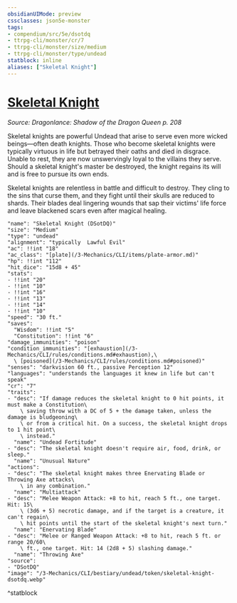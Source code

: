 ```yaml
---
obsidianUIMode: preview
cssclasses: json5e-monster
tags:
- compendium/src/5e/dsotdq
- ttrpg-cli/monster/cr/7
- ttrpg-cli/monster/size/medium
- ttrpg-cli/monster/type/undead
statblock: inline
aliases: ["Skeletal Knight"]
---
```

# [Skeletal Knight](3-Mechanics\CLI\bestiary\undead/skeletal-knight-dsotdq.md)
*Source: Dragonlance: Shadow of the Dragon Queen p. 208*  

Skeletal knights are powerful Undead that arise to serve even more wicked beings—often death knights. Those who become skeletal knights were typically virtuous in life but betrayed their oaths and died in disgrace. Unable to rest, they are now unswervingly loyal to the villains they serve. Should a skeletal knight's master be destroyed, the knight regains its will and is free to pursue its own ends.

Skeletal knights are relentless in battle and difficult to destroy. They cling to the sins that curse them, and they fight until their skulls are reduced to shards. Their blades deal lingering wounds that sap their victims' life force and leave blackened scars even after magical healing.

```statblock
"name": "Skeletal Knight (DSotDQ)"
"size": "Medium"
"type": "undead"
"alignment": "typically  Lawful Evil"
"ac": !!int "18"
"ac_class": "[plate](/3-Mechanics/CLI/items/plate-armor.md)"
"hp": !!int "112"
"hit_dice": "15d8 + 45"
"stats":
- !!int "20"
- !!int "10"
- !!int "16"
- !!int "13"
- !!int "14"
- !!int "10"
"speed": "30 ft."
"saves":
  "Wisdom": !!int "5"
  "Constitution": !!int "6"
"damage_immunities": "poison"
"condition_immunities": "[exhaustion](/3-Mechanics/CLI/rules/conditions.md#exhaustion),\
  \ [poisoned](/3-Mechanics/CLI/rules/conditions.md#poisoned)"
"senses": "darkvision 60 ft., passive Perception 12"
"languages": "understands the languages it knew in life but can't speak"
"cr": "7"
"traits":
- "desc": "If damage reduces the skeletal knight to 0 hit points, it must make a Constitution\
    \ saving throw with a DC of 5 + the damage taken, unless the damage is bludgeoning\
    \ or from a critical hit. On a success, the skeletal knight drops to 1 hit point\
    \ instead."
  "name": "Undead Fortitude"
- "desc": "The skeletal knight doesn't require air, food, drink, or sleep."
  "name": "Unusual Nature"
"actions":
- "desc": "The skeletal knight makes three Enervating Blade or Throwing Axe attacks\
    \ in any combination."
  "name": "Multiattack"
- "desc": "Melee Weapon Attack: +8 to hit, reach 5 ft., one target. Hit: 15\
    \ (3d6 + 5) necrotic damage, and if the target is a creature, it can't regain\
    \ hit points until the start of the skeletal knight's next turn."
  "name": "Enervating Blade"
- "desc": "Melee or Ranged Weapon Attack: +8 to hit, reach 5 ft. or range 20/60\
    \ ft., one target. Hit: 14 (2d8 + 5) slashing damage."
  "name": "Throwing Axe"
"source":
- "DSotDQ"
"image": "/3-Mechanics/CLI/bestiary/undead/token/skeletal-knight-dsotdq.webp"
```
^statblock